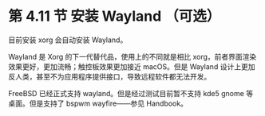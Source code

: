 # 第 4.11 节 安装 Wayland （可选）

目前安装 xorg 会自动安装 Wayland。

Wayland 是 Xorg 的下一代替代品，使用上的不同就是相比 xorg，前者界面渲染效果更好，更加流畅；触控板效果更加接近 macOS。但是 Wayland 设计上更加反人类，甚至不为应用程序提供接口，导致远程软件都无法开发。

FreeBSD 已经正式支持 wayland。但是经过测试目前暂不支持 kde5 gnome 等桌面。但是支持了 bspwm wayfire——参见 Handbook。
